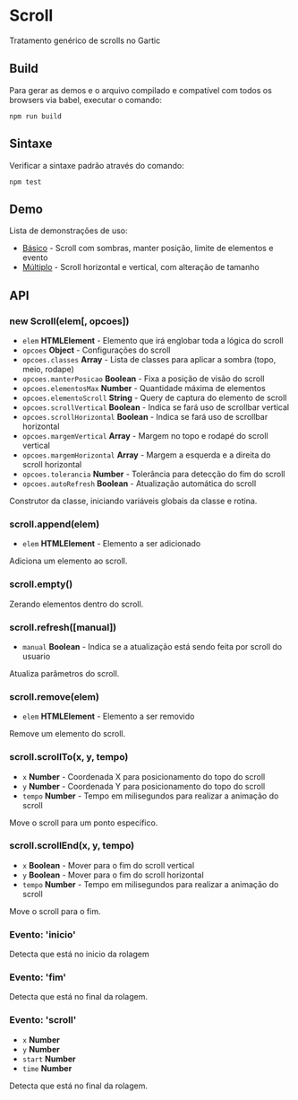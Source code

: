 # Scroll

Tratamento genérico de scrolls no Gartic

## Build

Para gerar as demos e o arquivo compilado e compatível com todos os browsers via babel,
executar o comando:
```
npm run build
```

## Sintaxe

Verificar a sintaxe padrão através do comando:
```
npm test
```
## Demo
Lista de demonstrações de uso:
- [Básico](demos/basico/) - Scroll com sombras, manter posição, limite de elementos e evento
- [Múltiplo](demos/multiplo/) - Scroll horizontal e vertical, com alteração de tamanho

## API

### new Scroll(elem[, opcoes])
- `elem` **HTMLElement** - Elemento que irá englobar toda a lógica do scroll
- `opcoes` **Object** - Configurações do scroll
- `opcoes.classes` **Array** - Lista de classes para aplicar a sombra (topo, meio, rodape)
- `opcoes.manterPosicao` **Boolean** - Fixa a posição de visão do scroll
- `opcoes.elementosMax` **Number** - Quantidade máxima de elementos
- `opcoes.elementoScroll` **String** - Query de captura do elemento de scroll
- `opcoes.scrollVertical` **Boolean** - Indica se fará uso de scrollbar vertical
- `opcoes.scrollHorizontal` **Boolean** - Indica se fará uso de scrollbar horizontal
- `opcoes.margemVertical` **Array** - Margem no topo e rodapé do scroll vertical
- `opcoes.margemHorizontal` **Array** - Margem a esquerda e a direita do scroll horizontal
- `opcoes.tolerancia` **Number** - Tolerância para detecção do fim do scroll
- `opcoes.autoRefresh` **Boolean** - Atualização automática do scroll

Construtor da classe, iniciando variáveis globais da classe e rotina.

### scroll.append(elem)
- `elem` **HTMLElement** - Elemento a ser adicionado

Adiciona um elemento ao scroll.

### scroll.empty()

Zerando elementos dentro do scroll.

### scroll.refresh([manual])
- `manual` **Boolean** - Indica se a atualização está sendo feita por scroll do usuario

Atualiza parâmetros do scroll.

### scroll.remove(elem)
- `elem` **HTMLElement** - Elemento a ser removido

Remove um elemento do scroll.

### scroll.scrollTo(x, y, tempo)
- `x` **Number** - Coordenada X para posicionamento do topo do scroll
- `y` **Number** - Coordenada Y para posicionamento do topo do scroll
- `tempo` **Number** - Tempo em milisegundos para realizar a animação do scroll

Move o scroll para um ponto específico.

### scroll.scrollEnd(x, y, tempo)
- `x` **Boolean** - Mover para o fim do scroll vertical
- `y` **Boolean** - Mover para o fim do scroll horizontal
- `tempo` **Number** - Tempo em milisegundos para realizar a animação do scroll

Move o scroll para o fim.

### Evento: 'inicio'

Detecta que está no inicio da rolagem

### Evento: 'fim'

Detecta que está no final da rolagem.

### Evento: 'scroll'
- `x` **Number**
- `y` **Number**
- `start` **Number**
- `time` **Number**

Detecta que está no final da rolagem.
